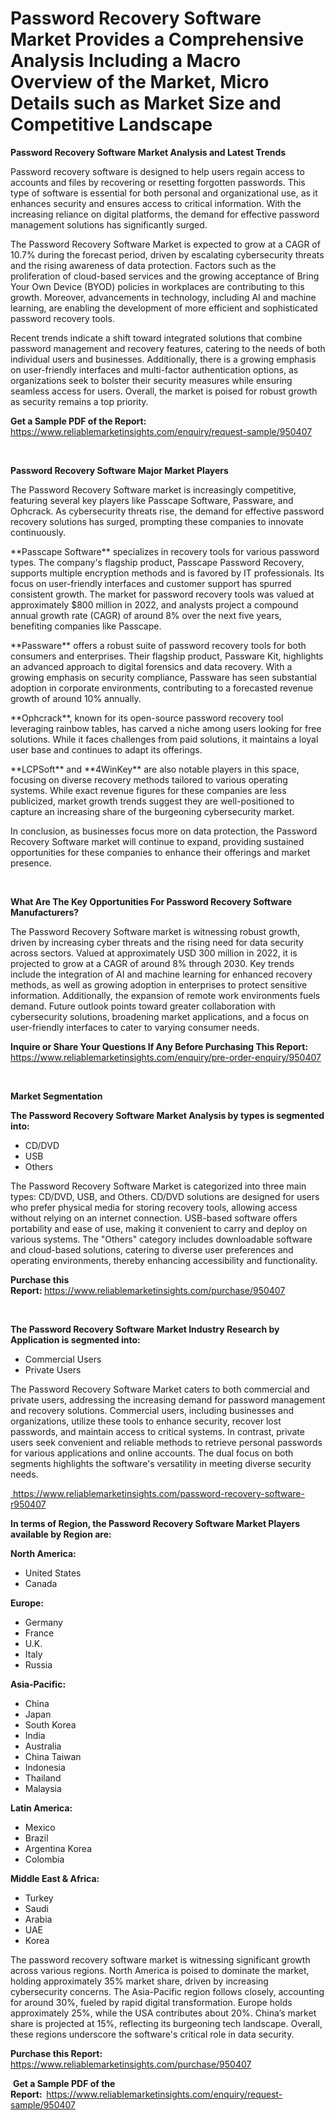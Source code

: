 <p><h1>Password Recovery Software Market Provides a Comprehensive Analysis Including a Macro Overview of the Market, Micro Details such as Market Size and Competitive Landscape</h1></p><p><strong>Password Recovery Software Market Analysis and Latest Trends</strong></p>
<p><p>Password recovery software is designed to help users regain access to accounts and files by recovering or resetting forgotten passwords. This type of software is essential for both personal and organizational use, as it enhances security and ensures access to critical information. With the increasing reliance on digital platforms, the demand for effective password management solutions has significantly surged.</p><p>The Password Recovery Software Market is expected to grow at a CAGR of 10.7% during the forecast period, driven by escalating cybersecurity threats and the rising awareness of data protection. Factors such as the proliferation of cloud-based services and the growing acceptance of Bring Your Own Device (BYOD) policies in workplaces are contributing to this growth. Moreover, advancements in technology, including AI and machine learning, are enabling the development of more efficient and sophisticated password recovery tools.</p><p>Recent trends indicate a shift toward integrated solutions that combine password management and recovery features, catering to the needs of both individual users and businesses. Additionally, there is a growing emphasis on user-friendly interfaces and multi-factor authentication options, as organizations seek to bolster their security measures while ensuring seamless access for users. Overall, the market is poised for robust growth as security remains a top priority.</p></p>
<p><strong>Get a Sample PDF of the Report:&nbsp;</strong> <a href="https://www.reliablemarketinsights.com/enquiry/request-sample/950407?utm_campaign=3032&utm_medium=2&utm_source=Github&utm_content=ia&utm_term=16042025&utm_id=password-recovery-software">https://www.reliablemarketinsights.com/enquiry/request-sample/950407</a></p>
<p>&nbsp;</p>
<p><strong>Password Recovery Software Major Market Players</strong></p>
<p><p>The Password Recovery Software market is increasingly competitive, featuring several key players like Passcape Software, Passware, and Ophcrack. As cybersecurity threats rise, the demand for effective password recovery solutions has surged, prompting these companies to innovate continuously.</p><p>**Passcape Software** specializes in recovery tools for various password types. The company's flagship product, Passcape Password Recovery, supports multiple encryption methods and is favored by IT professionals. Its focus on user-friendly interfaces and customer support has spurred consistent growth. The market for password recovery tools was valued at approximately $800 million in 2022, and analysts project a compound annual growth rate (CAGR) of around 8% over the next five years, benefiting companies like Passcape.</p><p>**Passware** offers a robust suite of password recovery tools for both consumers and enterprises. Their flagship product, Passware Kit, highlights an advanced approach to digital forensics and data recovery. With a growing emphasis on security compliance, Passware has seen substantial adoption in corporate environments, contributing to a forecasted revenue growth of around 10% annually.</p><p>**Ophcrack**, known for its open-source password recovery tool leveraging rainbow tables, has carved a niche among users looking for free solutions. While it faces challenges from paid solutions, it maintains a loyal user base and continues to adapt its offerings.</p><p>**LCPSoft** and **4WinKey** are also notable players in this space, focusing on diverse recovery methods tailored to various operating systems. While exact revenue figures for these companies are less publicized, market growth trends suggest they are well-positioned to capture an increasing share of the burgeoning cybersecurity market.</p><p>In conclusion, as businesses focus more on data protection, the Password Recovery Software market will continue to expand, providing sustained opportunities for these companies to enhance their offerings and market presence.</p></p>
<p>&nbsp;</p>
<p><strong>What Are The Key Opportunities For Password Recovery Software Manufacturers?</strong></p>
<p><p>The Password Recovery Software market is witnessing robust growth, driven by increasing cyber threats and the rising need for data security across sectors. Valued at approximately USD 300 million in 2022, it is projected to grow at a CAGR of around 8% through 2030. Key trends include the integration of AI and machine learning for enhanced recovery methods, as well as growing adoption in enterprises to protect sensitive information. Additionally, the expansion of remote work environments fuels demand. Future outlook points toward greater collaboration with cybersecurity solutions, broadening market applications, and a focus on user-friendly interfaces to cater to varying consumer needs.</p></p>
<p><strong>Inquire or Share Your Questions If Any Before Purchasing This Report:</strong> <a href="https://www.reliablemarketinsights.com/enquiry/pre-order-enquiry/950407?utm_campaign=3032&utm_medium=2&utm_source=Github&utm_content=ia&utm_term=16042025&utm_id=password-recovery-software">https://www.reliablemarketinsights.com/enquiry/pre-order-enquiry/950407</a></p>
<p>&nbsp;</p>
<p><strong>Market Segmentation</strong></p>
<p><strong>The Password Recovery Software Market Analysis by types is segmented into:</strong></p>
<p><ul><li>CD/DVD</li><li>USB</li><li>Others</li></ul></p>
<p><p>The Password Recovery Software Market is categorized into three main types: CD/DVD, USB, and Others. CD/DVD solutions are designed for users who prefer physical media for storing recovery tools, allowing access without relying on an internet connection. USB-based software offers portability and ease of use, making it convenient to carry and deploy on various systems. The "Others" category includes downloadable software and cloud-based solutions, catering to diverse user preferences and operating environments, thereby enhancing accessibility and functionality.</p></p>
<p><strong>Purchase this Report:&nbsp;</strong><a href="https://www.reliablemarketinsights.com/purchase/950407?utm_campaign=3032&utm_medium=2&utm_source=Github&utm_content=ia&utm_term=16042025&utm_id=password-recovery-software">https://www.reliablemarketinsights.com/purchase/950407</a></p>
<p>&nbsp;</p>
<p><strong>The Password Recovery Software Market Industry Research by Application is segmented into:</strong></p>
<p><ul><li>Commercial Users</li><li>Private Users</li></ul></p>
<p><p>The Password Recovery Software Market caters to both commercial and private users, addressing the increasing demand for password management and recovery solutions. Commercial users, including businesses and organizations, utilize these tools to enhance security, recover lost passwords, and maintain access to critical systems. In contrast, private users seek convenient and reliable methods to retrieve personal passwords for various applications and online accounts. The dual focus on both segments highlights the software's versatility in meeting diverse security needs.</p></p>
<p><a href="https://www.reliablemarketinsights.com/password-recovery-software-r950407?utm_campaign=3032&utm_medium=2&utm_source=Github&utm_content=ia&utm_term=16042025&utm_id=password-recovery-software">&nbsp;https://www.reliablemarketinsights.com/password-recovery-software-r950407</a></p>
<p><strong>In terms of Region, the Password Recovery Software Market Players available by Region are:</strong></p>
<p>
    <p> <strong> North America: </strong>
        <ul>
            <li>United States</li>
            <li>Canada</li>
        </ul>
        </p> 
    <p> <strong> Europe: </strong>
        <ul>
            <li>Germany</li>
            <li>France</li>
            <li>U.K.</li>
            <li>Italy</li>
            <li>Russia</li>
        </ul>
        </p> 
    <p> <strong> Asia-Pacific: </strong>
        <ul>
            <li>China</li>
            <li>Japan</li>
            <li>South Korea</li>
            <li>India</li>
            <li>Australia</li>
            <li>China Taiwan</li>
            <li>Indonesia</li>
            <li>Thailand</li>
            <li>Malaysia</li>
        </ul>
        </p> 
    <p> <strong> Latin America: </strong>
        <ul>
            <li>Mexico</li>
            <li>Brazil</li>
            <li>Argentina Korea</li>
            <li>Colombia</li>
        </ul>
        </p> 
    <p> <strong> Middle East & Africa: </strong>
        <ul>
            <li>Turkey</li>
            <li>Saudi</li>
            <li>Arabia</li>
            <li>UAE</li>
            <li>Korea</li>
        </ul>
    </p>
    </p>
<p><p>The password recovery software market is witnessing significant growth across various regions. North America is poised to dominate the market, holding approximately 35% market share, driven by increasing cybersecurity concerns. The Asia-Pacific region follows closely, accounting for around 30%, fueled by rapid digital transformation. Europe holds approximately 25%, while the USA contributes about 20%. China’s market share is projected at 15%, reflecting its burgeoning tech landscape. Overall, these regions underscore the software's critical role in data security.</p></p>
<p><strong>Purchase this Report: </strong><a href="https://www.reliablemarketinsights.com/purchase/950407?utm_campaign=3032&utm_medium=2&utm_source=Github&utm_content=ia&utm_term=16042025&utm_id=password-recovery-software">https://www.reliablemarketinsights.com/purchase/950407</a></p>
<p>&nbsp;<strong>Get a Sample PDF of the Report:&nbsp;&nbsp;</strong><a href="https://www.reliablemarketinsights.com/enquiry/request-sample/950407?utm_campaign=3032&utm_medium=2&utm_source=Github&utm_content=ia&utm_term=16042025&utm_id=password-recovery-software">https://www.reliablemarketinsights.com/enquiry/request-sample/950407</a></p>
<p><strong></strong></p>
<p><p></p><p></p><p></p></p>